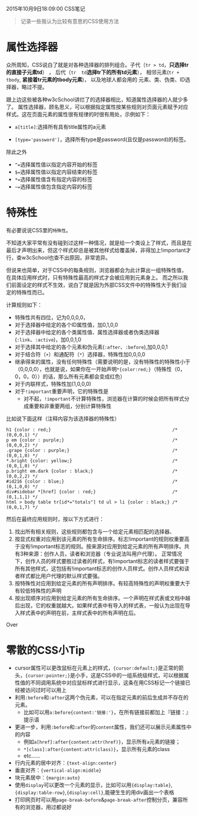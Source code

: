 2015年10月9日18:09:00  CSS笔记

>	记录一些我认为比较有意思的CSS使用方法

#	属性选择器

众所周知，CSS说白了就是对各种选择器的排列组合。子代（`tr > td`，**只选择tr的直接子元素td**）
， 后代（`tr  td`**选择tr下的所有td元素**）， 相邻元素(`tr + tbody`, **紧接着tr元素的tbody元素**)， 以及地球人都会用的
元素、类、伪类、ID选择器，略过不提。

跟上边这些被各种w3cSchool讲烂了的选择器相比，知道属性选择器的人就少多了。
属性选择器，顾名思义，可以根据指定属性按某些规则对页面元素赋予对应样式。这在页面元素的属性很有规律的时很有用处，示例如下：

*	`a[title]`:选择所有具有title属性的a元素

*	`[type='password']`，选择所有type是password(且仅是password)的标签。

除此之外

*	`^=`选择属性值以指定内容开始的标签
*	`$=`选择属性值以指定内容结束的标签
*	`*=`选择属性值含有指定内容的标签
*	`~=`选择属性值包含指定内容的标签


#	特殊性

有必要说说CSS里的`特殊性`。

不知道大家平常有没有碰到过这样一种情况，就是给一个类设上了样式，而且是在最后才声明出来，但这个样式却总是被其他样式给覆盖掉，非得加上!important才行，查w3cSchool也查不出原因，非常诡异。

但说来也简单，对于CSS中的每条规则，浏览器都会为此计算出一组特殊性值，在具体应用样式时，只有特殊性最高的样式才会被应用到元素身上。
而之所以我们前面设定的样式不生效，说白了就是因为外部CSS文件中的特殊性大于我们设定的特殊性而已。

计算规则如下：

*	特殊性共有四位，记为0,0,0,0，
*	对于选择器中给定的各个ID属性值，加0,1,0,0
*	对于选择器中给定的各个类属性值、属性选择器或者伪类选择器(`:link`、`:active`)，加0,0,1,0
*	对于选择其中给定的各个元素和伪元素(`:after`、`:before`),加0,0,0,1
*	对于结合符（`+`）和通配符（`*`）选择器，特殊性加0,0,0,0
*	继承得来的属性，没有任何特殊性（需要说明的是，没有特殊性的特殊性小于（0,0,0,0），也就是说，如果你在一开始声明`*{color:red;}`（特殊性（0，0，0，0））的话，那么所有元素都会变成红色）
*	对于内联样式，特殊性加(1,0,0,0)
*	对于`!important`重要声明，它的特殊性是
	*	对不起，`!important`不计算特殊性，浏览器在计算的时候会把所有样式分成重要和非重要两组，分别计算特殊性

比如说下面这样（注释内容为该选择器的特殊性）
				
	h1 {color : red;}                                              /* (0,0,0,1) */
	p em {color : purple;}                                         /* (0,0,0,2) */
	.grape {color : purple;}                                       /* (0,0,1,0) */
	*.bright {color: yellow;}                                      /* (0,0,1,0) */						
	p.bright em.dark {color : black;}                              /* (0,0,2,2) */			
	#id216 {color : blue;}                                         /* (0,1,0,0) */
	div#sidebar *[href] {color : red;}                             /* (0,1,1,1) */			
	html > body table tr[id*="totals"] td ul > li {color : black;} /* (0,0,1,7) */


然后在最终应用规则时，按以下方式进行：

1.	找出所有相关规则，这些规则都包含与一个给定元素相匹配的选择器、
2.	按显式权重对应用到该元素的所有生命排序。标志!important的规则权重要高于没有!important标志的规则。按来源对应用到给定元素的所有声明排序。共有3种来源：创作人员，读者和浏览器（专业说法叫用户代理）。
正常情况下，创作人员的样式要胜过读者的样式，有!important标志的读者样式要强于所有其他样式，这包括有!important标志的创作人员样式。创作人员样式和读者样式都比用户代理的默认样式要强。
3.	按特殊性对应用到给定元素的所有声明排序。有较高特殊性的声明权重要大于有较低特殊性的声明
4.	按出现顺序对应用到给定元素的所有生命排序。一个声明在样式表或文档中越后出现，它的权重就越大。如果样式表中有导入的样式表，一般认为出现在导入样式表中的声明在前，主样式表中的所有声明在后。

Over

#	零散的CSS小Tip

*	cursor属性可以更改鼠标在元素上的样式，`{cursor:default;}`是正常的箭头，`{cursor:pointer;}`是小手，这是CSS中的一组系统级样式，可以根据属性值的不同调用系统中对应鼠标样式进行显示，这条在用CSS标记一个链接已经被访问过时可以用上
*	利用`:before`和`:after`这两个伪元素，可以在指定元素的前后生成并不存在的元素。
	*	比如可以用`a:before{content:'链接:'}`，在所有链接前都加上『链接：』提示语
*	更进一步，利用`:before`和`:after`的`content`属性，我们还可以展示元素属性中的内容
	*	例如`a[href]:after{content:attr(href)}`，显示所有`a`元素的链接；
	*	`*[class]:after{content:attr(class)}`，显示所有元素的class
	*	etc……
*	行内元素的居中对齐：`{text-align:center}`
*	垂直对齐：`{vertical-align:middle}`
*	块元素居中：`{margin:auto}`
*	使用`display`可以更改一个元素的显示，比如可以用`{display:table}`,`{display:table-row}`,`{display:cell}`,能硬生生的用div画出一个表格
*	打印网页时可以用`page-break-before`&`page-break-after`控制分页，兼容所有的浏览器，用过都说好

